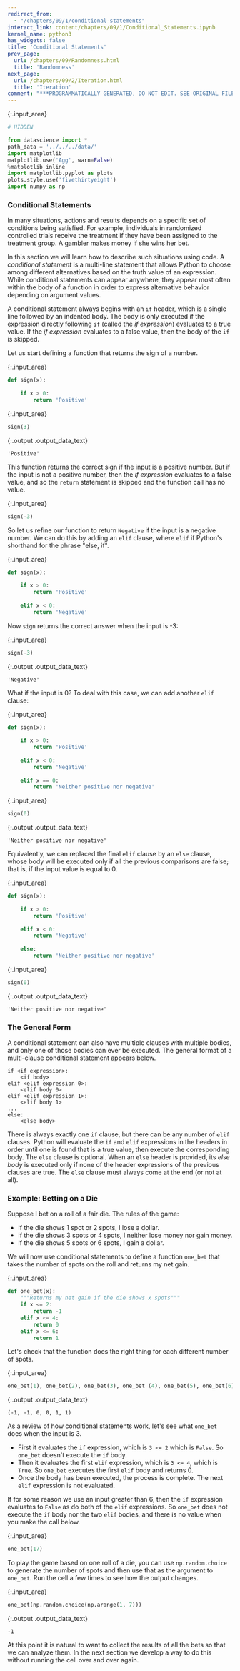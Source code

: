 ```yaml
---
redirect_from:
  - "/chapters/09/1/conditional-statements"
interact_link: content/chapters/09/1/Conditional_Statements.ipynb
kernel_name: python3
has_widgets: false
title: 'Conditional Statements'
prev_page:
  url: /chapters/09/Randomness.html
  title: 'Randomness'
next_page:
  url: /chapters/09/2/Iteration.html
  title: 'Iteration'
comment: "***PROGRAMMATICALLY GENERATED, DO NOT EDIT. SEE ORIGINAL FILES IN /content***"
---
```

{:.input_area}
```python
# HIDDEN

from datascience import *
path_data = '../../../data/'
import matplotlib
matplotlib.use('Agg', warn=False)
%matplotlib inline
import matplotlib.pyplot as plots
plots.style.use('fivethirtyeight')
import numpy as np
```


### Conditional Statements
In many situations, actions and results depends on a specific set of conditions being satisfied. For example, individuals in randomized controlled trials receive the treatment if they have been assigned to the treatment group. A gambler makes money if she wins her bet. 

In this section we will learn how to describe such situations using code. A *conditional statement* is a multi-line statement that allows Python to choose among different alternatives based on the truth value of an expression. While conditional statements can appear anywhere, they appear most often within the body of a function in order to express alternative behavior depending on argument values.

A conditional statement always begins with an `if` header, which is a single line followed by an indented body. The body is only executed if the expression directly following `if` (called the *if expression*) evaluates to a true value. If the *if expression* evaluates to a false value, then the body of the `if` is skipped.

Let us start defining a function that returns the sign of a number.



{:.input_area}
```python
def sign(x):
    
    if x > 0:
        return 'Positive'
```




{:.input_area}
```python
sign(3)
```





{:.output .output_data_text}
```
'Positive'
```



This function returns the correct sign if the input is a positive number. But if the input is not a positive number, then the *if expression* evaluates to a false value, and so the `return` statement is skipped and the function call has no value.



{:.input_area}
```python
sign(-3)
```


So let us refine our function to return `Negative` if the input is a negative number. We can do this by adding an `elif` clause, where `elif` if Python's shorthand for the phrase "else, if".



{:.input_area}
```python
def sign(x):
    
    if x > 0:
        return 'Positive'
    
    elif x < 0:
        return 'Negative'
```


Now `sign` returns the correct answer when the input is -3:



{:.input_area}
```python
sign(-3)
```





{:.output .output_data_text}
```
'Negative'
```



What if the input is 0? To deal with this case, we can add another `elif` clause:



{:.input_area}
```python
def sign(x):
    
    if x > 0:
        return 'Positive'
    
    elif x < 0:
        return 'Negative'
    
    elif x == 0:
        return 'Neither positive nor negative'
```




{:.input_area}
```python
sign(0)
```





{:.output .output_data_text}
```
'Neither positive nor negative'
```



Equivalently, we can replaced the final `elif` clause by an `else` clause, whose body will be executed only if all the previous comparisons are false; that is, if the input value is equal to 0.



{:.input_area}
```python
def sign(x):
    
    if x > 0:
        return 'Positive'
    
    elif x < 0:
        return 'Negative'
    
    else:
        return 'Neither positive nor negative'
```




{:.input_area}
```python
sign(0)
```





{:.output .output_data_text}
```
'Neither positive nor negative'
```



### The General Form
A conditional statement can also have multiple clauses with multiple bodies, and only one of those bodies can ever be executed. The general format of a multi-clause conditional statement appears below.

    if <if expression>:
        <if body>
    elif <elif expression 0>:
        <elif body 0>
    elif <elif expression 1>:
        <elif body 1>
    ...
    else:
        <else body>
        
There is always exactly one `if` clause, but there can be any number of `elif` clauses. Python will evaluate the `if` and `elif` expressions in the headers in order until one is found that is a true value, then execute the corresponding body. The `else` clause is optional. When an `else` header is provided, its *else body* is executed only if none of the header expressions of the previous clauses are true. The `else` clause must always come at the end (or not at all).

### Example: Betting on a Die
Suppose I bet on a roll of a fair die. The rules of the game:

- If the die shows 1 spot or 2 spots, I lose a dollar.
- If the die shows 3 spots or 4 spots, I neither lose money nor gain money.
- If the die shows 5 spots or 6 spots, I gain a dollar.

We will now use conditional statements to define a function `one_bet` that takes the number of spots on the roll and returns my net gain.



{:.input_area}
```python
def one_bet(x):
    """Returns my net gain if the die shows x spots"""
    if x <= 2:
        return -1
    elif x <= 4:
        return 0
    elif x <= 6:
        return 1
```


Let's check that the function does the right thing for each different number of spots.



{:.input_area}
```python
one_bet(1), one_bet(2), one_bet(3), one_bet (4), one_bet(5), one_bet(6)
```





{:.output .output_data_text}
```
(-1, -1, 0, 0, 1, 1)
```



As a review of how conditional statements work, let's see what `one_bet` does when the input is 3.

- First it evaluates the `if` expression, which is `3 <= 2` which is `False`. So `one_bet` doesn't execute the `if` body.
- Then it evaluates the first `elif` expression, which is `3 <= 4`, which is `True`. So `one_bet` executes the first `elif` body and returns 0.
- Once the body has been executed, the process is complete. The next `elif` expression is not evaluated.

If for some reason we use an input greater than 6, then the `if` expression evaluates to `False` as do both of the `elif` expressions. So `one_bet` does not execute the `if` body nor the two `elif` bodies, and there is no value when you make the call below.



{:.input_area}
```python
one_bet(17)
```


To play the game based on one roll of a die, you can use `np.random.choice` to generate the number of spots and then use that as the argument to `one_bet`. Run the cell a few times to see how the output changes.



{:.input_area}
```python
one_bet(np.random.choice(np.arange(1, 7)))
```





{:.output .output_data_text}
```
-1
```



At this point it is natural to want to collect the results of all the bets so that we can analyze them. In the next section we develop a way to do this without running the cell over and over again.
